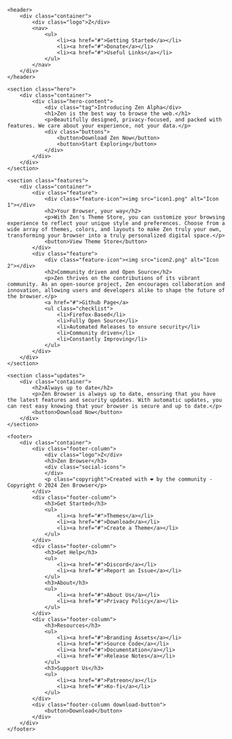 <!DOCTYPE html>
<html lang="en">
<head>
    <meta charset="UTF-8">
    <meta name="viewport" content="width=device-width, initial-scale=1.0">
    <title>Zen Browser</title>
    <link rel="stylesheet" href="style.css"> 
</head>
<body>

    <header>
        <div class="container">
            <div class="logo">Z</div> 
            <nav>
                <ul>
                    <li><a href="#">Getting Started</a></li>
                    <li><a href="#">Donate</a></li>
                    <li><a href="#">Useful Links</a></li>
                </ul>
            </nav>
        </div>
    </header>

    <section class="hero">
        <div class="container">
            <div class="hero-content">
                <div class="tag">Introducing Zen Alpha</div>
                <h1>Zen is the best way to browse the web.</h1>
                <p>Beautifully designed, privacy-focused, and packed with features. We care about your experience, not your data.</p>
                <div class="buttons">
                    <button>Download Zen Now</button>
                    <button>Start Exploring</button>
                </div>
            </div>
        </div>
    </section>

    <section class="features">
        <div class="container">
            <div class="feature">
                <div class="feature-icon"><img src="icon1.png" alt="Icon 1"></div> 
                <h2>Your Browser, your way</h2>
                <p>With Zen's Theme Store, you can customize your browsing experience to reflect your unique style and preferences. Choose from a wide array of themes, colors, and layouts to make Zen truly your own, transforming your browser into a truly personalized digital space.</p>
                <button>View Theme Store</button>
            </div>
            <div class="feature">
                <div class="feature-icon"><img src="icon2.png" alt="Icon 2"></div> 
                <h2>Community driven and Open Source</h2>
                <p>Zen thrives on the contributions of its vibrant community. As an open-source project, Zen encourages collaboration and innovation, allowing users and developers alike to shape the future of the browser.</p>
                <a href="#">Github Page</a>
                <ul class="checklist">
                    <li>Firefox-Based</li>
                    <li>Fully Open Source</li>
                    <li>Automated Releases to ensure security</li>
                    <li>Community driven</li>
                    <li>Constantly Improving</li>
                </ul>
            </div>
        </div>
    </section>

    <section class="updates">
        <div class="container">
            <h2>Always up to date</h2>
            <p>Zen Browser is always up to date, ensuring that you have the latest features and security updates. With automatic updates, you can rest easy knowing that your browser is secure and up to date.</p>
            <button>Download Now</button>
        </div>
    </section>

    <footer>
        <div class="container">
            <div class="footer-column">
                <div class="logo">Z</div>
                <h3>Zen Browser</h3>
                <div class="social-icons">
                </div>
                <p class="copyright">Created with ❤️ by the community - Copyright © 2024 Zen Browser</p>
            </div>
            <div class="footer-column">
                <h3>Get Started</h3>
                <ul>
                    <li><a href="#">Themes</a></li>
                    <li><a href="#">Download</a></li>
                    <li><a href="#">Create a Theme</a></li>
                </ul>
            </div>
            <div class="footer-column">
                <h3>Get Help</h3>
                <ul>
                    <li><a href="#">Discord</a></li>
                    <li><a href="#">Report an Issue</a></li>
                </ul>
                <h3>About</h3>
                <ul>
                    <li><a href="#">About Us</a></li>
                    <li><a href="#">Privacy Policy</a></li>
                </ul>
            </div>
            <div class="footer-column">
                <h3>Resources</h3>
                <ul>
                    <li><a href="#">Branding Assets</a></li>
                    <li><a href="#">Source Code</a></li>
                    <li><a href="#">Documentation</a></li>
                    <li><a href="#">Release Notes</a></li>
                </ul>
                <h3>Support Us</h3>
                <ul>
                    <li><a href="#">Patreon</a></li>
                    <li><a href="#">Ko-fi</a></li>
                </ul>
            </div>
            <div class="footer-column download-button">
                <button>Download</button>
            </div>
        </div>
    </footer>

</body>
</html>
